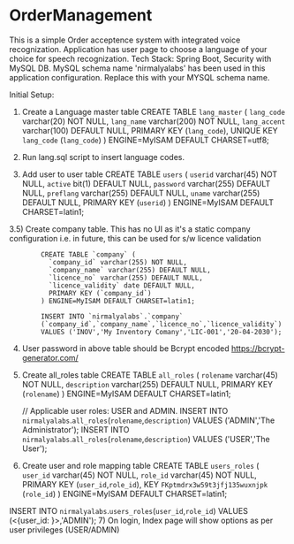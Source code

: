 # OrderManagement
This is a simple Order acceptence system with integrated voice recognization. 
Application has user page to choose a language of your choice for speech recognization.
Tech Stack: Spring Boot, Security with MySQL DB. 
MySQL schema name 'nirmalyalabs' has been used in this application configuration. Replace this with your MYSQL schema name.

Initial Setup:
1) Create a Language master table
      CREATE TABLE `lang_master` (
        `lang_code` varchar(20) NOT NULL,
        `lang_name` varchar(200) NOT NULL,
        `lang_accent` varchar(100) DEFAULT NULL,
        PRIMARY KEY (`lang_code`),
        UNIQUE KEY `lang_code` (`lang_code`)
      ) ENGINE=MyISAM DEFAULT CHARSET=utf8;
2) Run lang.sql script to insert language codes.

3) Add user to user table 
        CREATE TABLE `users` (
          `userid` varchar(45) NOT NULL,
          `active` bit(1) DEFAULT NULL,
          `password` varchar(255) DEFAULT NULL,
          `preflang` varchar(255) DEFAULT NULL,
          `uname` varchar(255) DEFAULT NULL,
          PRIMARY KEY (`userid`)
        ) ENGINE=MyISAM DEFAULT CHARSET=latin1;

3.5) Create company table. This has no UI as it's a static company configuration i.e. in future, this can be used for s/w licence validation

            CREATE TABLE `company` (
              `company_id` varchar(255) NOT NULL,
              `company_name` varchar(255) DEFAULT NULL,
              `licence_no` varchar(255) DEFAULT NULL,
              `licence_validity` date DEFAULT NULL,
              PRIMARY KEY (`company_id`)
            ) ENGINE=MyISAM DEFAULT CHARSET=latin1;

            INSERT INTO `nirmalyalabs`.`company`
            (`company_id`,`company_name`,`licence_no`,`licence_validity`)
            VALUES ('INOV','My Inventory Comany','LIC-001','20-04-2030');

4) User password in above table should be Bcrypt encoded
    https://bcrypt-generator.com/

5) Create all_roles table
     CREATE TABLE `all_roles` (
      `rolename` varchar(45) NOT NULL,
      `description` varchar(255) DEFAULT NULL,
      PRIMARY KEY (`rolename`)
    ) ENGINE=MyISAM DEFAULT CHARSET=latin1;
    
      // Applicable user roles: USER and ADMIN. 
          INSERT INTO `nirmalyalabs`.`all_roles`(`rolename`,`description`) VALUES ('ADMIN','The Administrator');
          INSERT INTO `nirmalyalabs`.`all_roles`(`rolename`,`description`) VALUES ('USER','The User');

6) Create user and role mapping table
      CREATE TABLE `users_roles` (
        `user_id` varchar(45) NOT NULL,
        `role_id` varchar(45) NOT NULL,
        PRIMARY KEY (`user_id`,`role_id`),
        KEY `FKptmdrx3w59t3jfj135wuxnjpk` (`role_id`)
      ) ENGINE=MyISAM DEFAULT CHARSET=latin1;
      
  INSERT INTO `nirmalyalabs`.`users_roles`(`user_id`,`role_id`) VALUES (<{user_id: }>,'ADMIN');
7) On login, Index page will show options as per user privileges (USER/ADMIN)
